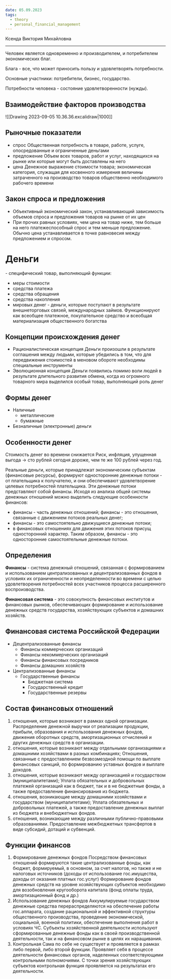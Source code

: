 ```yaml
---
date: 05.09.2023
tags:
  - theory
  - personal_financial_management
---
```


Ксенда Виктория Михайловна

---

Человек является одновременно и производителем, и потребителем экономических благ.

Блага - все, что может приносить пользу и удовлетворять потребности.

Основные участники: потребители, бизнес, государство.

Потребности человека - состояние удовлетворенности (нужды).

## Взаимодействие факторов производства
![[Drawing 2023-09-05 10.36.36.excalidraw|1000]]

## Рыночные показатели
- спрос
  Общественная потребность в товаре, работе, услуге, опосредованные и ограниченные деньгами
- предложение
  Объем всех товаров, работ и услуг, находящихся на рынке или которые могут быть доставлены на него
- цена
  Денежное выражение стоимости товара; экономическая категория, служащая для косвенного измерения величины затраченного на производство товаров общественно необходимого рабочего времени

## Закон спроса и предложения
- Объективный экономический закон, устанавливающий зависимость объемов спроса и предложения товаров на рынке от их цен
- При прочих равных условиях, чем цена на товар ниже, тем больше на него платежеспособный спрос и тем меньше предложение. Обычно цена устанавливается в точке равновесия между предложением и спросом.

# Деньги
\- специфический товар, выполняющий функции:
- меры стоимости
- средства платежа
- средства обращения
- средства накопления
- мировых денег
  \- деньги, которые поступают в результате внешнеторговых связей, международных займов. Функционируют как всеобщее платежное, покупательное средство и всеобщая материализация общественного богатства

## Концепции происхождения денег
- Рационалистическая концепция
  Деньги произошли в результате соглашения между людьми, которые убедились в том, что для передвижения стоимостей в меновом обороте необходимы специальные инструменты
- Эволюционная концепция
  Деньги появились помимо воли людей в результате длительного развития обмена, когда из огромного товарного мира выделился особый товар, выполняющий роль денег

## Формы денег
- Наличные
	- металлические
	- бумажные
- Безналичные (электронные) деньги

## Особенности денег
Стоимость денег во времени снижается
Риск, инфляция, упущенная выгода -> сто рублей сегодня дороже, чем те же 100 рублей через год.

Реальные деньги, которые принадлежат экономическим субъектам (финансовые ресурсы), формируют односторонние денежные потоки - от плательщика к получателю, и они обеспечивают удовлетворение целевых потребностей плательщика. Эти денежные потоки представляют собой финансы.
Исходя из анализа общей системы денежных отношений можно выделить следующие особенности финансов:
- финансы - часть денежных отношений; финансы - это отношения, связанные с движением потоков реальных денег;
- финансы - это самостоятельно движущиеся денежные потоки;
- в финансовых отношениях для движения этих потоков присущ односторонний характер. Таким образом, финансы - это односторонние самостоятельные денежные потоки.

## Определения
**Финансы** - система денежный отношений, связанная с формированием и использованием централизованных и децентрализованных фондов в условиях их ограниченности и неопределенности во времени с целью удовлетворения потребностей всех участников процесса расширенного воспроизводства.

**Финансовая система** - это совокупность финансовых институтов и финансовых рынков, обеспечивающих формирование и использование денежных средств государства, хозяйствующих субъектов и домашних хозяйств.

## Финансовая система Российской Федерации
- Децентрализованные финансы
	- Финансы коммерческих организаций
	- Финансы некоммерческих организаций
	- Финансы финансовых посредников
	- Финансы домашних хозяйств
- Централизованные финансы
	- Государственные финансы
		- Бюджетная система
		- Государственный кредит
		- Государственные резервы

## Состав финансовых отношений
1) отношения, которые возникают в рамках одной организации.
   Распределение денежной выручки от реализации продукции, прибыли, образования и использования денежных фондов, движения оборотных средств, амортизационных отчислений и других денежных средств в организации.
2) отношения, которые возникают между отдельными организациями и домашними хозяйствами в разных комбинациях;
   Отношения, связанные с предоставлением безвозмездной помощи по выплате финансовых санкций, по формированию уставных фондов и выплате доходов.
3) отношения, которые возникают между организацией и государством (муниципалитетами);
   Уплата обязательных и добровольных платежей организаций как в бюджет, так и в не бюджетные фонды, а также предоставление финансирования из бюджета.
4) отношения, возникающие между домашними хозяйствами и государством (муниципалитетами);
   Уплата обязательных и добровольных платежей, а также предоставление денежных выплат из бюджета и внебюджетных фондов.
5) отношения, возникающие между различными публично-правовыми образованиями.
   Предоставление межбюджетных трансфертов в виде субсидий, дотаций и субвенций.

## Функции финансов
1. Формирование денежных фондов
   Посредством финансовых отношений формируются такие централизованные фонды, как бюджет, формируемый, в основном, за счет налогов, но также и не налоговых источников (доходы от использование гос.имущества, доходы от оказания платных гос.услуг)
   Формирование фондов денежных средств на уровне хозяйствующих субъектов необходимо для возобновления кругооборота капитала (фонд оплаты труда, амортизационный фонд и др.)
2. Использование денежных фондов
   Аккумулируемые государством денежные средства перераспределяются на обеспечение работы гос.аппарата, создание рациональной и эффективной структуры общественного производства, проведение экономической, социальной, военной политики, обеспечение выполнения работ в условиях ЧС.
   Субъекты хозяйственной деятельности используют сформированные денежные фонды как в своей производственной деятельности, так и на финансовом рынке в целях их наращивания. 
3. Контрольная
   Сама по себе не существует и проявляется в рамках либо первой, либо второй функции. Проявляет себя в процессе деятельности финансовых органов, наделенных соответствующими контрольными полномочиями.
   С точки зрения хозяйствующих субъектов контрольная функция проявляется на результатах его деятельности.

